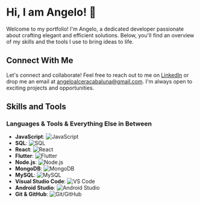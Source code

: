 # Hi, I am Angelo! 👋

Welcome to my portfolio! I'm Angelo, a dedicated developer passionate about crafting elegant and efficient solutions. Below, you'll find an overview of my skills and the tools I use to bring ideas to life.

## Connect With Me

Let's connect and collaborate! Feel free to reach out to me on [LinkedIn](linkedin.com/in/angelo-cabaluna-55a407240) or drop me an email at [angeloalceracabaluna@gmail.com](mailto:angeloalceracabaluna@gmail.com). I'm always open to exciting projects and opportunities.

## Skills and Tools

### Languages & Tools & Everything Else in Between
- **JavaScript**: ![JavaScript](https://img.icons8.com/color/48/000000/javascript.png)
- **SQL**: ![SQL](https://img.icons8.com/color/48/000000/sql.png)
- **React**: ![React](https://img.icons8.com/color/48/000000/react-native.png)
- **Flutter**: ![Flutter](https://img.icons8.com/color/48/000000/flutter.png)
- **Node.js**: ![Node.js](https://img.icons8.com/color/48/000000/nodejs.png)
- **MongoDB**: ![MongoDB](https://img.icons8.com/color/48/000000/mongodb.png)
- **MySQL**: ![MySQL](https://img.icons8.com/color/48/000000/mysql.png)
- **Visual Studio Code**: ![VS Code](https://img.icons8.com/color/48/000000/visual-studio-code-2019.png)
- **Android Studio**: ![Android Studio](https://img.icons8.com/color/48/000000/android-os.png)
- **Git & GitHub**: ![Git/GitHub](https://img.icons8.com/color/48/000000/git.png)
